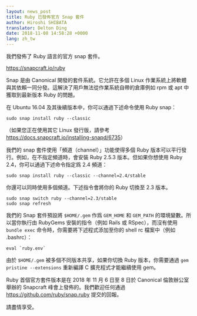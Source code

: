 ```yaml
---
layout: news_post
title: Ruby 已發佈官方 Snap 套件
author: Hiroshi SHIBATA
translator: Delton Ding
date: 2018-11-08 14:58:28 +0000
lang: zh_tw
---
```


我們發佈了 Ruby 語言的官方 snap 套件。

<https://snapcraft.io/ruby>

Snap 是由 Canonical 開發的套件系統。它允許在多個 Linux 作業系統上將軟體與其依賴一同分發。這解決了用戶無法從作業系統自帶的倉庫例如 rpm 或 apt 中獲取到最新版本 Ruby 的問題。

在 Ubuntu 16.04 及其後續版本中，你可以通過下述命令使用 Ruby snap：

```
sudo snap install ruby --classic
```

（如果您正在使用其它 Linux 發行版，請參考 <https://docs.snapcraft.io/installing-snapd/6735>）

我們的 snap 套件使用「頻道（channel）」功能使得多個 Ruby 版本可以平行發行。例如，在不指定頻道時，會安裝 Ruby 2.5.3 版本。但如果你想使用 Ruby 2.4，你可以通過下述命令指定爲 2.4 頻道：

```
sudo snap install ruby --classic --channel=2.4/stable
```

你還可以同時使用多個頻道。下述指令會將你的 Ruby 切換至 2.3 版本。

```
sudo snap switch ruby --channel=2.3/stable
sudo snap refresh
```

我們的 Snap 套件預設將 `$HOME/.gem` 作爲 `GEM_HOME` 和 `GEM_PATH` 的環境變數。所以當你執行由 RubyGems 安裝的指令（例如 Rails 或 RSpec），而沒有使用 `bundle exec` 命令時，你需要將下述程式添加至你的 shell rc 檔案中（例如 .bashrc）：

```
eval `ruby.env`
```

由於 `$HOME/.gem` 被多個不同版本共享，如果你切換 Ruby 版本，你需要通過 `gem pristine --extensions` 重新編譯 C 擴充程式才能繼續使用 gem。

Ruby 首個官方套件版本是在 2018 年 11 月 6 日至 8 日於 Canonical 倫敦辦公室舉辦的 Snapcraft 峰會上發佈的。我們歡迎任何通過 <https://github.com/ruby/snap.ruby> 提交的回報。

請盡情享受。
